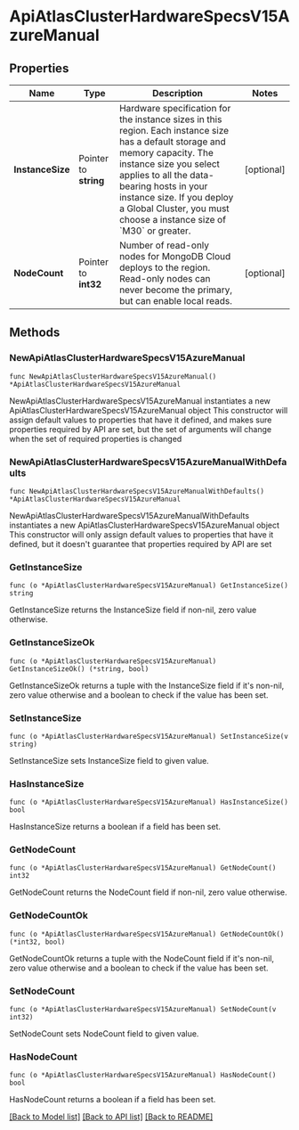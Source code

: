 # ApiAtlasClusterHardwareSpecsV15AzureManual

## Properties

Name | Type | Description | Notes
------------ | ------------- | ------------- | -------------
**InstanceSize** | Pointer to **string** | Hardware specification for the instance sizes in this region. Each instance size has a default storage and memory capacity. The instance size you select applies to all the data-bearing hosts in your instance size. If you deploy a Global Cluster, you must choose a instance size of &#x60;M30&#x60; or greater. | [optional] 
**NodeCount** | Pointer to **int32** | Number of read-only nodes for MongoDB Cloud deploys to the region. Read-only nodes can never become the primary, but can enable local reads. | [optional] 

## Methods

### NewApiAtlasClusterHardwareSpecsV15AzureManual

`func NewApiAtlasClusterHardwareSpecsV15AzureManual() *ApiAtlasClusterHardwareSpecsV15AzureManual`

NewApiAtlasClusterHardwareSpecsV15AzureManual instantiates a new ApiAtlasClusterHardwareSpecsV15AzureManual object
This constructor will assign default values to properties that have it defined,
and makes sure properties required by API are set, but the set of arguments
will change when the set of required properties is changed

### NewApiAtlasClusterHardwareSpecsV15AzureManualWithDefaults

`func NewApiAtlasClusterHardwareSpecsV15AzureManualWithDefaults() *ApiAtlasClusterHardwareSpecsV15AzureManual`

NewApiAtlasClusterHardwareSpecsV15AzureManualWithDefaults instantiates a new ApiAtlasClusterHardwareSpecsV15AzureManual object
This constructor will only assign default values to properties that have it defined,
but it doesn't guarantee that properties required by API are set

### GetInstanceSize

`func (o *ApiAtlasClusterHardwareSpecsV15AzureManual) GetInstanceSize() string`

GetInstanceSize returns the InstanceSize field if non-nil, zero value otherwise.

### GetInstanceSizeOk

`func (o *ApiAtlasClusterHardwareSpecsV15AzureManual) GetInstanceSizeOk() (*string, bool)`

GetInstanceSizeOk returns a tuple with the InstanceSize field if it's non-nil, zero value otherwise
and a boolean to check if the value has been set.

### SetInstanceSize

`func (o *ApiAtlasClusterHardwareSpecsV15AzureManual) SetInstanceSize(v string)`

SetInstanceSize sets InstanceSize field to given value.

### HasInstanceSize

`func (o *ApiAtlasClusterHardwareSpecsV15AzureManual) HasInstanceSize() bool`

HasInstanceSize returns a boolean if a field has been set.

### GetNodeCount

`func (o *ApiAtlasClusterHardwareSpecsV15AzureManual) GetNodeCount() int32`

GetNodeCount returns the NodeCount field if non-nil, zero value otherwise.

### GetNodeCountOk

`func (o *ApiAtlasClusterHardwareSpecsV15AzureManual) GetNodeCountOk() (*int32, bool)`

GetNodeCountOk returns a tuple with the NodeCount field if it's non-nil, zero value otherwise
and a boolean to check if the value has been set.

### SetNodeCount

`func (o *ApiAtlasClusterHardwareSpecsV15AzureManual) SetNodeCount(v int32)`

SetNodeCount sets NodeCount field to given value.

### HasNodeCount

`func (o *ApiAtlasClusterHardwareSpecsV15AzureManual) HasNodeCount() bool`

HasNodeCount returns a boolean if a field has been set.


[[Back to Model list]](../README.md#documentation-for-models) [[Back to API list]](../README.md#documentation-for-api-endpoints) [[Back to README]](../README.md)


